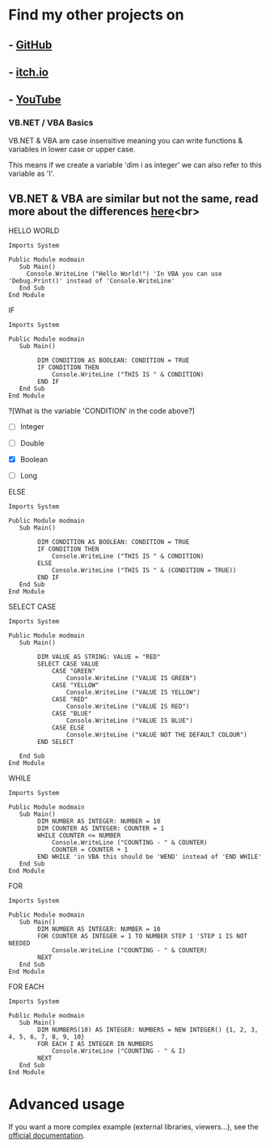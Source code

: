 # **Find my other projects on**
## - [**GitHub**](https://github.com/SarahRawlinson) <br>
## - [**itch.io**](https://sarahrawlinson.itch.io) <br>
## - [**YouTube**](https://www.youtube.com/channel/UCZzctauCe1sxTTCsK93Tlmw) <br>


### VB.NET / VBA Basics <br>

VB.NET & VBA are case insensitive meaning you can write functions & variables in lower case or upper case. <br>

This means if we create a variable 'dim i as integer' we can also refer to this variable as 'I'.<br>

VB.NET & VBA are similar but not the same, read more about the differences [here](http://www.differencebetween.net/technology/software-technology/difference-between-vb-and-vba/#:~:text=The%20main%20difference%20is%20that,requires%20an%20interpreter%20to%20execute.)<br>
---
HELLO WORLD
```vb.net runnable
Imports System

Public Module modmain
   Sub Main()
     Console.WriteLine ("Hello World!") 'In VBA you can use 'Debug.Print()' instead of 'Console.WriteLine'
   End Sub
End Module
```
IF

```vb.net runnable
Imports System

Public Module modmain
   Sub Main()

        DIM CONDITION AS BOOLEAN: CONDITION = TRUE
        IF CONDITION THEN
            Console.WriteLine ("THIS IS " & CONDITION)
        END IF
   End Sub
End Module
```

?[What is the variable 'CONDITION' in the code above?]
-[ ] Integer
-[ ] Double
-[x] Boolean
-[ ] Long


ELSE

```vb.net runnable
Imports System

Public Module modmain
   Sub Main()

        DIM CONDITION AS BOOLEAN: CONDITION = TRUE
        IF CONDITION THEN
            Console.WriteLine ("THIS IS " & CONDITION)
        ELSE
            Console.WriteLine ("THIS IS " & (CONDITION = TRUE))
        END IF
   End Sub
End Module
```

SELECT CASE

```vb.net runnable
Imports System

Public Module modmain
   Sub Main()

        DIM VALUE AS STRING: VALUE = "RED"
        SELECT CASE VALUE
            CASE "GREEN"
                Console.WriteLine ("VALUE IS GREEN")
            CASE "YELLOW"
                Console.WriteLine ("VALUE IS YELLOW")
            CASE "RED"
                Console.WriteLine ("VALUE IS RED")
            CASE "BLUE"
                Console.WriteLine ("VALUE IS BLUE")
            CASE ELSE
                Console.WriteLine ("VALUE NOT THE DEFAULT COLOUR")
        END SELECT
        
   End Sub
End Module
```

WHILE

```vb.net runnable
Imports System

Public Module modmain
   Sub Main()
        DIM NUMBER AS INTEGER: NUMBER = 10
        DIM COUNTER AS INTEGER: COUNTER = 1
        WHILE COUNTER <= NUMBER
            Console.WriteLine ("COUNTING - " & COUNTER)
            COUNTER = COUNTER + 1
        END WHILE 'in VBA this should be 'WEND' instead of 'END WHILE'
   End Sub
End Module
```
FOR

```vb.net runnable
Imports System

Public Module modmain
   Sub Main()
        DIM NUMBER AS INTEGER: NUMBER = 10
        FOR COUNTER AS INTEGER = 1 TO NUMBER STEP 1 'STEP 1 IS NOT NEEDED
            Console.WriteLine ("COUNTING - " & COUNTER)
        NEXT
   End Sub
End Module
```

FOR EACH

```vb.net runnable
Imports System

Public Module modmain
   Sub Main()
        DIM NUMBERS(10) AS INTEGER: NUMBERS = NEW INTEGER() {1, 2, 3, 4, 5, 6, 7, 8, 9, 10}
        FOR EACH I AS INTEGER IN NUMBERS
            Console.WriteLine ("COUNTING - " & I)
        NEXT 
   End Sub
End Module
```


# Advanced usage

If you want a more complex example (external libraries, viewers...), see the [official documentation](https://tech.io/playgrounds/408/tech-io-documentation).
